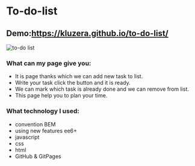 # To-do-list
## Demo:https://kluzera.github.io/to-do-list/
![to-do list](https://i.postimg.cc/Dy2352Tp/to-do-list.gif)
### What can my page give you:
- It is  page thanks which we can add new task to list.
- Write your task click the button and it is ready.
- We can mark which task is already done and we can remove from list.
- This page help you to plan your time. 

### What technology I used:
- convention BEM
- using new features ee6+
- javascript
- css 
- html
- GitHub & GitPages
